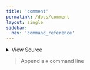 ```yaml
---
title: 'comment'
permalink: /docs/comment
layout: single
sidebar:
  nav: 'command_reference'
---
```




<details>
  <summary>View Source</summary>

{% highlight sh %}

# Do not use writeln because comments should not mark blocks as not empty
__SHELLPEN_SOURCES_TEXTS[$SHELLPEN_PEN_INDEX]+="$(!fn --shellpen-private getCurrentIndent)# $*${NEWLINE}"
{% endhighlight %}

</details>



> Append a `#` command line







